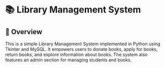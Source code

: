 # 📚 Library Management System

## 📖 Overview

This is a simple Library Management System implemented in Python using Tkinter and MySQL. It empowers users to donate books, apply for books, return books, and explore information about books. The system also features an admin section for managing students and books.
